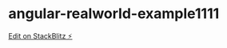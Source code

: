 # angular-realworld-example1111

[Edit on StackBlitz ⚡️](https://stackblitz.com/edit/angular-realworld-example1111)